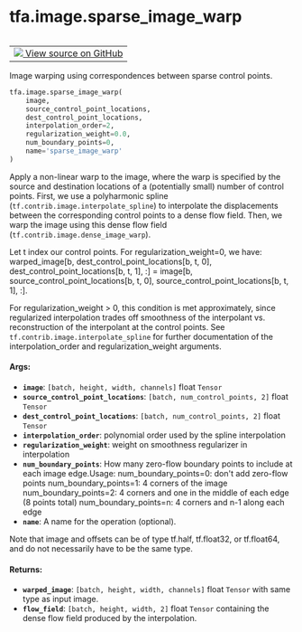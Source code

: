 <div itemscope itemtype="http://developers.google.com/ReferenceObject">
<meta itemprop="name" content="tfa.image.sparse_image_warp" />
<meta itemprop="path" content="Stable" />
</div>

# tfa.image.sparse_image_warp

<!-- Insert buttons and diff -->

<table class="tfo-notebook-buttons tfo-api" align="left">

<td>
  <a target="_blank" href="https://github.com/tensorflow/addons/tree/r0.7/tensorflow_addons/image/sparse_image_warp.py#L100-L200">
    <img src="https://www.tensorflow.org/images/GitHub-Mark-32px.png" />
    View source on GitHub
  </a>
</td></table>



<!-- Equality marker -->
Image warping using correspondences between sparse control points.

``` python
tfa.image.sparse_image_warp(
    image,
    source_control_point_locations,
    dest_control_point_locations,
    interpolation_order=2,
    regularization_weight=0.0,
    num_boundary_points=0,
    name='sparse_image_warp'
)
```



<!-- Placeholder for "Used in" -->

Apply a non-linear warp to the image, where the warp is specified by
the source and destination locations of a (potentially small) number of
control points. First, we use a polyharmonic spline
(`tf.contrib.image.interpolate_spline`) to interpolate the displacements
between the corresponding control points to a dense flow field.
Then, we warp the image using this dense flow field
(`tf.contrib.image.dense_image_warp`).

Let t index our control points. For regularization_weight=0, we have:
warped_image[b, dest_control_point_locations[b, t, 0],
                dest_control_point_locations[b, t, 1], :] =
image[b, source_control_point_locations[b, t, 0],
         source_control_point_locations[b, t, 1], :].

For regularization_weight > 0, this condition is met approximately, since
regularized interpolation trades off smoothness of the interpolant vs.
reconstruction of the interpolant at the control points.
See `tf.contrib.image.interpolate_spline` for further documentation of the
interpolation_order and regularization_weight arguments.


#### Args:


* <b>`image`</b>: `[batch, height, width, channels]` float `Tensor`
* <b>`source_control_point_locations`</b>: `[batch, num_control_points, 2]` float
  `Tensor`
* <b>`dest_control_point_locations`</b>: `[batch, num_control_points, 2]` float
  `Tensor`
* <b>`interpolation_order`</b>: polynomial order used by the spline interpolation
* <b>`regularization_weight`</b>: weight on smoothness regularizer in interpolation
* <b>`num_boundary_points`</b>: How many zero-flow boundary points to include at
  each image edge.Usage:
    num_boundary_points=0: don't add zero-flow points
    num_boundary_points=1: 4 corners of the image
    num_boundary_points=2: 4 corners and one in the middle of each edge
      (8 points total)
    num_boundary_points=n: 4 corners and n-1 along each edge
* <b>`name`</b>: A name for the operation (optional).

Note that image and offsets can be of type tf.half, tf.float32, or
tf.float64, and do not necessarily have to be the same type.


#### Returns:


* <b>`warped_image`</b>: `[batch, height, width, channels]` float `Tensor` with same
  type as input image.
* <b>`flow_field`</b>: `[batch, height, width, 2]` float `Tensor` containing the
  dense flow field produced by the interpolation.

